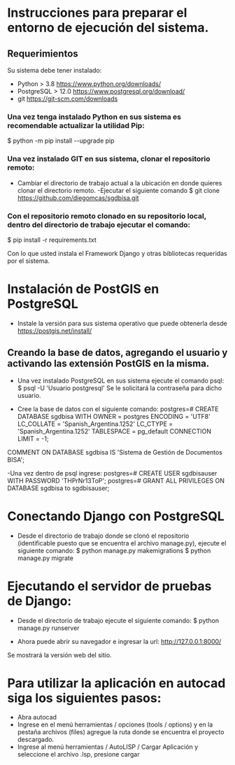 # Instrucciones para preparar el entorno de ejecución del sistema.
## Requerimientos
Su sistema debe tener instalado:
- Python > 3.8 https://www.python.org/downloads/
- PostgreSQL > 12.0 https://www.postgresql.org/download/
- git https://git-scm.com/downloads

### Una vez tenga instalado Python en sus sistema es recomendable actualizar la utilidad Pip:
$ python -m pip install --upgrade pip

### Una vez instalado GIT en sus sistema, clonar el repositorio remoto:
- Cambiar el directorio de trabajo actual a la ubicación en donde quieres clonar el directorio remoto.
-Ejecutar el siguiente comando
$ git clone https://github.com/diegomcas/sgdbisa.git

### Con el repositorio remoto clonado en su repositorio local, dentro del directorio de trabajo ejecutar el comando:
$ pip install -r requirements.txt

Con lo que usted instala el Framework Django y otras bibliotecas requeridas por el sistema.

# Instalación de PostGIS en PostgreSQL
- Instale la versión para sus sistema operativo que puede obtenerla desde https://postgis.net/install/

## Creando la base de datos, agregando el usuario y activando las extensión PostGIS en la misma.
- Una vez instalado PostgreSQL en sus sistema ejecute el comando psql:
$ psql -U 'Usuario postgresql'
 Se le solicitará la contraseña para dicho usuario.
 
- Cree la base de datos con el siguiente comando:
postgres=# CREATE DATABASE sgdbisa
            WITH 
            OWNER = postgres
            ENCODING = 'UTF8'
            LC_COLLATE = 'Spanish_Argentina.1252'
            LC_CTYPE = 'Spanish_Argentina.1252'
            TABLESPACE = pg_default
            CONNECTION LIMIT = -1;

COMMENT ON DATABASE sgdbisa
    IS 'Sistema de Gestión de Documentos BISA';

-Una vez dentro de psql ingrese:
postgres=# CREATE USER sgdbisauser WITH PASSWORD 'THPrNr13ToP';
postgres=# GRANT ALL PRIVILEGES ON DATABASE sgdbisa to sgdbisauser;

# Conectando Django con PostgreSQL
- Desde el directorio de trabajo donde se clonó el repositorio (identificable puesto que se encuentra el archivo manage.py), ejecute el siguiente comando:
$ python manage.py makemigrations
$ python manage.py migrate

# Ejecutando el servidor de pruebas de Django:
- Desde el directorio de trabajo ejecute el siguiente comando:
$ python manage.py runserver

- Ahora puede abrir su navegador e ingresar la url:
http://127.0.0.1:8000/

Se mostrará la versión web del sitio.

# Para utilizar la aplicación en autocad siga los siguientes pasos:
- Abra autocad
- Ingrese en el menú herramientas / opciones (tools / options) y en la pestaña archivos (files) agregue la ruta donde se encuentra el proyecto descargado.
- Ingrese al menú herramientas / AutoLISP / Cargar Aplicación y seleccione el archivo .lsp, presione cargar


